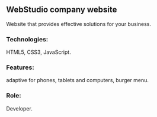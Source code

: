 ## WebStudio company website
Website that provides effective solutions for your business.

### Technologies:
HTML5, CSS3, JavaScript.

### Features: 
adaptive for phones, tablets and computers, burger menu.

### Role: 
Developer.
